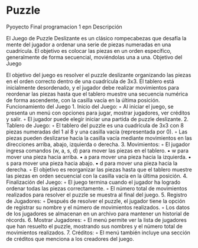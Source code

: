 # Puzzle
Pyoyecto Final programacion 1 epn
Descripción

El Juego de Puzzle Deslizante es un clásico rompecabezas que desafía la mente del jugador a ordenar una serie de piezas numeradas en una cuadrícula. El objetivo es colocar las piezas en un orden específico, generalmente de forma secuencial, moviéndolas una a una. 
Objetivo del Juego

El objetivo del juego es resolver el puzzle deslizante organizando las piezas en el orden correcto dentro de una cuadrícula de 3x3. El tablero está inicialmente desordenado, y el jugador debe realizar movimientos para reordenar las piezas hasta que el tablero muestre una secuencia numérica de forma ascendente, con la casilla vacía en la última posición.
Funcionamiento del Juego
    1. Inicio del Juego:
        ◦ Al iniciar el juego, se presenta un menú con opciones para jugar, mostrar jugadores, ver créditos y salir.
        ◦ El jugador puede elegir iniciar una partida de puzzle deslizante.
    2. Tablero de Juego:
        ◦ El tablero del puzzle es una cuadrícula de 3x3 con 8 piezas numeradas del 1 al 8 y una casilla vacía (representada por 0).
        ◦ Las piezas pueden deslizarse hacia la casilla vacía mediante movimientos en las direcciones arriba, abajo, izquierda o derecha.
    3. Movimientos:
        ◦ El jugador ingresa comandos (w, a, s, d) para mover las piezas en el tablero.
            ▪ w para mover una pieza hacia arriba.
            ▪ a para mover una pieza hacia la izquierda.
            ▪ s para mover una pieza hacia abajo.
            ▪ d para mover una pieza hacia la derecha.
        ◦ El objetivo es reorganizar las piezas hasta que el tablero muestre las piezas en orden secuencial con la casilla vacía en la última posición.
    4. Finalización del Juego:
        ◦ El juego termina cuando el jugador ha logrado ordenar todas las piezas correctamente.
        ◦ El número total de movimientos realizados para resolver el puzzle se muestra al final del juego.
    5. Registro de Jugadores:
        ◦ Después de resolver el puzzle, el jugador tiene la opción de registrar su nombre y el número de movimientos realizados.
        ◦ Los datos de los jugadores se almacenan en un archivo para mantener un historial de récords.
    6. Mostrar Jugadores:
        ◦ El menú permite ver la lista de jugadores que han resuelto el puzzle, mostrando sus nombres y el número total de movimientos realizados.
    7. Créditos:
        ◦ El menú también incluye una sección de créditos que menciona a los creadores del juego.
